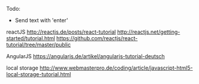 Todo:
- Send text with 'enter'


reactJS
http://reactjs.de/posts/react-tutorial
http://reactjs.net/getting-started/tutorial.html
https://github.com/reactjs/react-tutorial/tree/master/public

AngularJS
https://angularjs.de/artikel/angularjs-tutorial-deutsch

local storage
http://www.webmasterpro.de/coding/article/javascript-html5-local-storage-tutorial.html
